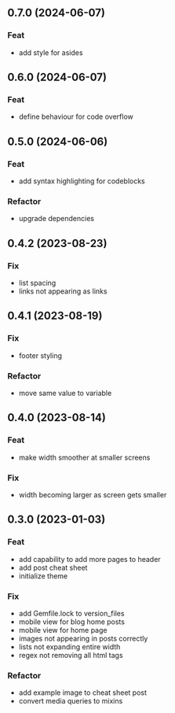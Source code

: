 ## 0.7.0 (2024-06-07)

### Feat

- add style for asides

## 0.6.0 (2024-06-07)

### Feat

- define behaviour for code overflow

## 0.5.0 (2024-06-06)

### Feat

- add syntax highlighting for codeblocks

### Refactor

- upgrade dependencies

## 0.4.2 (2023-08-23)

### Fix

- list spacing
- links not appearing as links

## 0.4.1 (2023-08-19)

### Fix

- footer styling

### Refactor

- move same value to variable

## 0.4.0 (2023-08-14)

### Feat

- make width smoother at smaller screens

### Fix

- width becoming larger as screen gets smaller

## 0.3.0 (2023-01-03)

### Feat

- add capability to add more pages to header
- add post cheat sheet
- initialize theme

### Fix

- add Gemfile.lock to version_files
- mobile view for blog home posts
- mobile view for home page
- images not appearing in posts correctly
- lists not expanding entire width
- regex not removing all html tags

### Refactor

- add example image to cheat sheet post
- convert media queries to mixins
